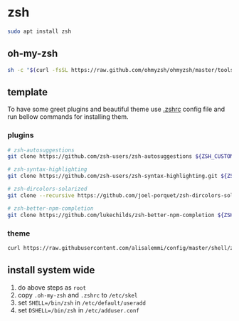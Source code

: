 # zsh

```sh
sudo apt install zsh
```

## oh-my-zsh

```sh
sh -c "$(curl -fsSL https://raw.github.com/ohmyzsh/ohmyzsh/master/tools/install.sh)"
```

## template

To have some greet plugins and beautiful theme use
[.zshrc](/shell/zsh/.zshrc)
config file and run bellow commands for installing them.

### plugins

```sh
# zsh-autosuggestions
git clone https://github.com/zsh-users/zsh-autosuggestions ${ZSH_CUSTOM:-~/.oh-my-zsh/custom}/plugins/zsh-autosuggestions

# zsh-syntax-highlighting
git clone https://github.com/zsh-users/zsh-syntax-highlighting.git ${ZSH_CUSTOM:-~/.oh-my-zsh/custom}/plugins/zsh-syntax-highlighting

# zsh-dircolors-solarized
git clone --recursive https://github.com/joel-porquet/zsh-dircolors-solarized ${ZSH_CUSTOM:-~/.oh-my-zsh/custom}/plugins/zsh-dircolors-solarized

# zsh-better-npm-completion
git clone https://github.com/lukechilds/zsh-better-npm-completion ${ZSH_CUSTOM:-~/.oh-my-zsh/custom}/plugins/zsh-better-npm-completion
```

### theme

```sh
curl https://raw.githubusercontent.com/alisalemmi/config/master/shell/zsh/alisalemmi.zsh-theme -o ${ZSH_CUSTOM:-~/.oh-my-zsh/custom}/themes/alisalemmi.zsh-theme
```

## install system wide

1. do above steps as `root`
2. copy `.oh-my-zsh` and `.zshrc` to `/etc/skel`
3. set `SHELL=/bin/zsh` in `/etc/default/useradd`
4. set `DSHELL=/bin/zsh` in `/etc/adduser.conf`
